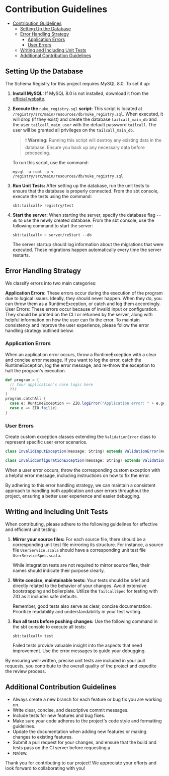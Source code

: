 # Contribution Guidelines

<!-- TOC -->

- [Contribution Guidelines](#contribution-guidelines)
  - [Setting Up the Database](#setting-up-the-database)
  - [Error Handling Strategy](#error-handling-strategy)
    - [Application Errors](#application-errors)
    - [User Errors](#user-errors)
  - [Writing and Including Unit Tests](#writing-and-including-unit-tests)
  - [Additional Contribution Guidelines](#additional-contribution-guidelines)

<!-- TOC -->

<!--
 Link to the GPT conversation to continue later

 https://chat.openai.com/share/9d4446bd-2465-4514-99a5-702b502c3364
 -->

## Setting Up the Database

The Schema Registry for this project requires MySQL 8.0. To set it up:

1. **Install MySQL:** If MySQL 8.0 is not installed, download it from the
   [official website](https://dev.mysql.com/downloads/mysql/).

2. **Execute the** `nuke_registry.sql` **script:** This script is located at
   `/registry/src/main/resources/db/nuke_registry.sql`. When executed, it will
   drop (if they exist) and create the database `tailcall_main_db` and the user
   `tailcall_main_user` with the default password `tailcall`. The user will be
   granted all privileges on the `tailcall_main_db`.

   > ❗️ **Warning:** Running this script will destroy any existing data in the
   > database. Ensure you back up any necessary data before proceeding.

   To run this script, use the command:

   ```
   mysql -u root -p < /registry/src/main/resources/db/nuke_registry.sql
   ```

3. **Run Unit Tests:** After setting up the database, run the unit tests to
   ensure that the database is properly connected. From the sbt console, execute
   the tests using the command:

   ```
   sbt:tailcall> registry/test
   ```

4. **Start the server:** When starting the server, specify the database flag `--db` to use the newly created database.
   From the sbt console, use the following command to start the server:

   ```
   sbt:tailcall> ~ server/reStart --db
   ```

   The server startup should log information about the migrations that were
   executed. These migrations happen automatically every time the server
   restarts.

## Error Handling Strategy

We classify errors into two main categories:

**Application Errors:** These errors occur during the execution of the program due to logical issues. Ideally, they
should
never happen. When they do, you can throw them as a RuntimeException, or catch and log them accordingly.
User Errors: These errors occur because of invalid input or configuration. They should be printed on the CLI or returned
by the server, along with helpful information on how the user can fix the error.
To maintain consistency and improve the user experience, please follow the error handling strategy outlined below.

### Application Errors

When an application error occurs, throw a RuntimeException with a clear and concise error message.
If you want to log the error, catch the RuntimeException, log the error message, and re-throw the exception to halt the
program's execution.

```scala
def program = {
  // Your application's core logic here
  ???
}
program.catchAll {
  case e: RuntimeException => ZIO.logError("Application error: " + e.getMessage)
  case e => ZIO.fail(e)
}
```

### User Errors

Create custom exception classes extending the `ValidationError` class to represent specific user error scenarios.

```scala
class InvalidInputException(message: String) extends ValidationError(message)

class InvalidConfigurationException(message: String) extends ValidationError(message)
```

When a user error occurs, throw the corresponding custom exception with a helpful error message, including instructions
on how to fix the error.

By adhering to this error handling strategy, we can maintain a consistent approach to handling both application and user
errors throughout the project, ensuring a better user experience and easier debugging.

## Writing and Including Unit Tests

When contributing, please adhere to the following guidelines for effective and efficient unit testing:

1. **Mirror your source files:** For each source file, there should be a corresponding unit test file mirroring its structure. For instance, a source file `UserService.scala` should have a corresponding unit test file `UserServiceSpec.scala`.

   While integration tests are not required to mirror source files, their names should indicate their purpose clearly.

2. **Write concise, maintainable tests:** Your tests should be brief and directly related to the behavior of your changes. Avoid extensive bootstrapping and boilerplate. Utilize the `TailcallSpec` for testing with ZIO as it includes safe defaults.

   Remember, good tests also serve as clear, concise documentation. Prioritize readability and understandability in your test writing.

3. **Run all tests before pushing changes:** Use the following command in the sbt console to execute all tests:

   ```
   sbt:tailcall> test
   ```

   Failed tests provide valuable insight into the aspects that need improvement. Use the error messages to guide your debugging.

By ensuring well-written, precise unit tests are included in your pull requests, you contribute to the overall quality of the project and expedite the review process.

## Additional Contribution Guidelines

- Always create a new branch for each feature or bug fix you are working on.
- Write clear, concise, and descriptive commit messages.
- Include tests for new features and bug fixes.
- Make sure your code adheres to the project's code style and formatting guidelines.
- Update the documentation when adding new features or making changes to existing features.
- Submit a pull request for your changes, and ensure that the build and tests pass on the CI server before requesting a
- review.

Thank you for contributing to our project! We appreciate your efforts and look forward to collaborating with you!
